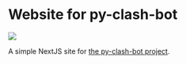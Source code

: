 # Website for py-clash-bot
![](https://api.checklyhq.com/v1/badges/checks/b84ab38b-edf5-480f-b54e-bdfd81178878?style=flat&theme=default)

A simple NextJS site for [the py-clash-bot project](https://github.com/matthewmiglio/py-clash-bot).
